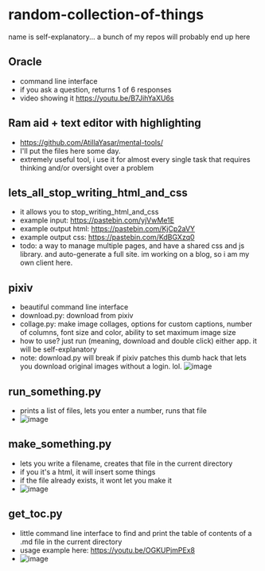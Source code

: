 # random-collection-of-things
name is self-explanatory... a bunch of my repos will probably end up here

## Oracle
- command line interface  
- if you ask a question, returns 1 of 6 responses  
- video showing it https://youtu.be/B7JihYaXU6s

## Ram aid + text editor with highlighting
- https://github.com/AtillaYasar/mental-tools/
- I'll put the files here some day.
- extremely useful tool, i use it for almost every single task that requires thinking and/or oversight over a problem

## lets_all_stop_writing_html_and_css
- it allows you to stop_writing_html_and_css
- example input: https://pastebin.com/yjVwMe1E  
- example output html: https://pastebin.com/KjCp2aVY
- example output css: https://pastebin.com/KdBGXzq0 
- todo: a way to manage multiple pages, and have a shared css and js library. and auto-generate a full site. im working on a blog, so i am my own client here.

## pixiv
- beautiful command line interface
- download.py: download from pixiv
- collage.py: make image collages, options for custom captions, number of columns, font size and color, ability to set maximum image size
- how to use? just run (meaning, download and double click) either app. it will be self-explanatory
- note: download.py will break if pixiv patches this dumb hack that lets you download original images without a login. lol.
![image](https://user-images.githubusercontent.com/112716905/205492410-50a187f7-1e1a-4053-9770-e4bea6ab2cb3.png)

## run_something.py
- prints a list of files, lets you enter a number, runs that file
- ![image](https://user-images.githubusercontent.com/112716905/211153821-f7d6ae51-6612-4d56-b9af-2664f8ffcb89.png)


## make_something.py
- lets you write a filename, creates that file in the current directory
- if you it's a html, it will insert some things
- if the file already exists, it wont let you make it
- ![image](https://user-images.githubusercontent.com/112716905/211151843-81bf8c17-28bf-44f8-a584-8d4f853a5090.png)

## get_toc.py
- little command line interface to find and print the table of contents of a .md file in the current directory
- usage example here: https://youtu.be/OGKUPjmPEx8
- ![image](https://user-images.githubusercontent.com/112716905/213638908-7932da0f-8b10-47b6-a031-689e3db24063.png)
